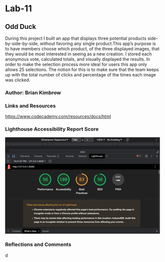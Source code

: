 # Lab-11

## Odd Duck


 During this project I built an app that displays three potential products side-by-side-by-side, without favoring any single product.This app’s purpose is to have members choose which product, of the three displayed images, that they would be most interested in seeing as a new creation. I stored each anonymous vote, calculated totals, and visually displayed the results. In order to make the selection process more ideal for users  this app only allows 25 selections. The notion for this is to make sure that the team keeps up with the total number of clicks and percentage of the times each image was clicked.

### Author: Brian Kimbrow

### Links and Resources

https://www.codecademy.com/resources/docs/html


### Lighthouse Accessibility Report Score


![Light House](<Screen Shot 2023-06-15 at 10.42.17 PM.png>)


### Reflections and Comments

d

